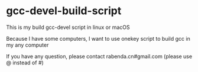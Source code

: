 # gcc-devel-build-script

This is my build gcc-devel script in linux or macOS

Because I have some computers, I want to use onekey script to build gcc in my any computer

If you have any question, please contact rabenda.cn#gmail.com (please use @ instead of #)